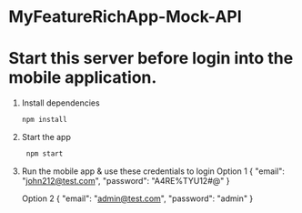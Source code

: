 # MyFeatureRichApp-Mock-API

# Start this server before login into the mobile application.

1. Install dependencies

   ```bash
   npm install
   ```

2. Start the app

   ```bash
    npm start

   ```

3. Run the mobile app & use these credentials to login
   Option 1
   {
   "email": "john212@test.com",
   "password": "A4RE%TYU12#@"
   }

   Option 2
   {
   "email": "admin@test.com",
   "password": "admin"
   }
